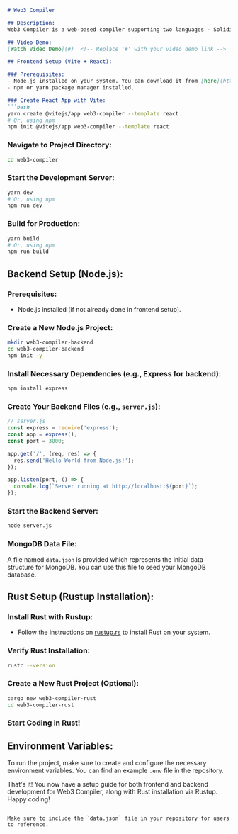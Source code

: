 ```markdown
# Web3 Compiler

## Description:
Web3 Compiler is a web-based compiler supporting two languages - Solidity and Rust. It provides an environment for developers to write, compile, and test their Solidity and Rust code directly in the browser. Additionally, it contains sample questions to solve, helping developers enhance their skills in these languages.

## Video Demo:
[Watch Video Demo](#)  <!-- Replace '#' with your video demo link -->

## Frontend Setup (Vite + React):

### Prerequisites:
- Node.js installed on your system. You can download it from [here](https://nodejs.org/).
- npm or yarn package manager installed.

### Create React App with Vite:
```bash
yarn create @vitejs/app web3-compiler --template react
# Or, using npm
npm init @vitejs/app web3-compiler --template react
```

### Navigate to Project Directory:
```bash
cd web3-compiler
```

### Start the Development Server:
```bash
yarn dev
# Or, using npm
npm run dev
```

### Build for Production:
```bash
yarn build
# Or, using npm
npm run build
```

## Backend Setup (Node.js):

### Prerequisites:
- Node.js installed (if not already done in frontend setup).

### Create a New Node.js Project:
```bash
mkdir web3-compiler-backend
cd web3-compiler-backend
npm init -y
```

### Install Necessary Dependencies (e.g., Express for backend):
```bash
npm install express
```

### Create Your Backend Files (e.g., `server.js`):
```javascript
// server.js
const express = require('express');
const app = express();
const port = 3000;

app.get('/', (req, res) => {
  res.send('Hello World from Node.js!');
});

app.listen(port, () => {
  console.log(`Server running at http://localhost:${port}`);
});
```

### Start the Backend Server:
```bash
node server.js
```

### MongoDB Data File:
A file named `data.json` is provided which represents the initial data structure for MongoDB. You can use this file to seed your MongoDB database.

## Rust Setup (Rustup Installation):

### Install Rust with Rustup:
- Follow the instructions on [rustup.rs](https://rustup.rs/) to install Rust on your system.

### Verify Rust Installation:
```bash
rustc --version
```

### Create a New Rust Project (Optional):
```bash
cargo new web3-compiler-rust
cd web3-compiler-rust
```

### Start Coding in Rust!

## Environment Variables:
To run the project, make sure to create and configure the necessary environment variables. You can find an example `.env` file in the repository.

That's it! You now have a setup guide for both frontend and backend development for Web3 Compiler, along with Rust installation via Rustup. Happy coding!
```

Make sure to include the `data.json` file in your repository for users to reference.

